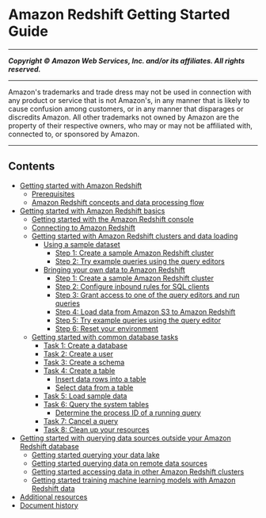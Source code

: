 # Amazon Redshift Getting Started Guide

-----
*****Copyright &copy; Amazon Web Services, Inc. and/or its affiliates. All rights reserved.*****

-----
Amazon's trademarks and trade dress may not be used in 
     connection with any product or service that is not Amazon's, 
     in any manner that is likely to cause confusion among customers, 
     or in any manner that disparages or discredits Amazon. All other 
     trademarks not owned by Amazon are the property of their respective
     owners, who may or may not be affiliated with, connected to, or 
     sponsored by Amazon.

-----
## Contents
+ [Getting started with Amazon Redshift](getting-started.md)
   + [Prerequisites](prerequisites.md)
   + [Amazon Redshift concepts and data processing flow](concepts-diagrams.md)
+ [Getting started with Amazon Redshift basics](new-user.md)
   + [Getting started with the Amazon Redshift console](console.md)
   + [Connecting to Amazon Redshift](connection.md)
   + [Getting started with Amazon Redshift clusters and data loading](data-loading.md)
      + [Using a sample dataset](sample-data-load.md)
         + [Step 1: Create a sample Amazon Redshift cluster](rs-gsg-sample-data-load-create-cluster.md)
         + [Step 2: Try example queries using the query editors](rs-gsg-sample-data-load-query.md)
      + [Bringing your own data to Amazon Redshift](bring-own-data.md)
         + [Step 1: Create a sample Amazon Redshift cluster](rs-gsg-launch-sample-cluster.md)
         + [Step 2: Configure inbound rules for SQL clients](rs-gsg-authorize-cluster-access.md)
         + [Step 3: Grant access to one of the query editors and run queries](rs-gsg-connect-to-cluster.md)
         + [Step 4: Load data from Amazon S3 to Amazon Redshift](rs-gsg-create-sample-db.md)
         + [Step 5: Try example queries using the query editor](rs-gsg-try-query.md)
         + [Step 6: Reset your environment](rs-gsg-clean-up-tasks.md)
   + [Getting started with common database tasks](database-tasks.md)
      + [Task 1: Create a database](t_creating_database.md)
      + [Task 2: Create a user](t_adding_redshift_user_cmd.md)
      + [Task 3: Create a schema](t_creating_schema.md)
      + [Task 4: Create a table](t_creating_table.md)
         + [Insert data rows into a table](t_inserting_data_into_table.md)
         + [Select data from a table](t_selecting_data.md)
      + [Task 5: Load sample data](cm-dev-t-load-sample-data.md)
      + [Task 6: Query the system tables](t_querying_redshift_system_tables.md)
         + [Determine the process ID of a running query](determine_pid.md)
      + [Task 7: Cancel a query](cancel_query.md)
      + [Task 8: Clean up your resources](cm-dev-t-clean-up-resources.md)
+ [Getting started with querying data sources outside your Amazon Redshift database](data-querying.md)
   + [Getting started querying your data lake](data-lake.md)
   + [Getting started querying data on remote data sources](federated-query.md)
   + [Getting started accessing data in other Amazon Redshift clusters](datasharing.md)
   + [Getting started training machine learning models with Amazon Redshift data](machine-learning.md)
+ [Additional resources](additional-resources.md)
+ [Document history](document-history.md)